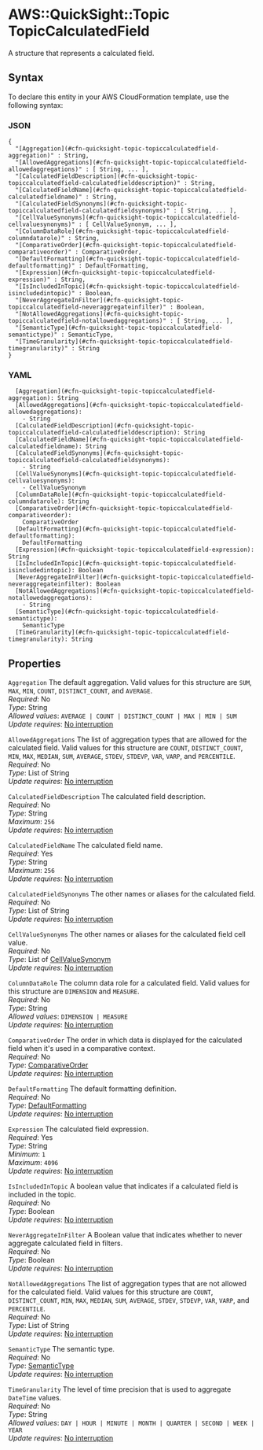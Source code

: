 # AWS::QuickSight::Topic TopicCalculatedField<a name="aws-properties-quicksight-topic-topiccalculatedfield"></a>

A structure that represents a calculated field\.

## Syntax<a name="aws-properties-quicksight-topic-topiccalculatedfield-syntax"></a>

To declare this entity in your AWS CloudFormation template, use the following syntax:

### JSON<a name="aws-properties-quicksight-topic-topiccalculatedfield-syntax.json"></a>

```
{
  "[Aggregation](#cfn-quicksight-topic-topiccalculatedfield-aggregation)" : String,
  "[AllowedAggregations](#cfn-quicksight-topic-topiccalculatedfield-allowedaggregations)" : [ String, ... ],
  "[CalculatedFieldDescription](#cfn-quicksight-topic-topiccalculatedfield-calculatedfielddescription)" : String,
  "[CalculatedFieldName](#cfn-quicksight-topic-topiccalculatedfield-calculatedfieldname)" : String,
  "[CalculatedFieldSynonyms](#cfn-quicksight-topic-topiccalculatedfield-calculatedfieldsynonyms)" : [ String, ... ],
  "[CellValueSynonyms](#cfn-quicksight-topic-topiccalculatedfield-cellvaluesynonyms)" : [ CellValueSynonym, ... ],
  "[ColumnDataRole](#cfn-quicksight-topic-topiccalculatedfield-columndatarole)" : String,
  "[ComparativeOrder](#cfn-quicksight-topic-topiccalculatedfield-comparativeorder)" : ComparativeOrder,
  "[DefaultFormatting](#cfn-quicksight-topic-topiccalculatedfield-defaultformatting)" : DefaultFormatting,
  "[Expression](#cfn-quicksight-topic-topiccalculatedfield-expression)" : String,
  "[IsIncludedInTopic](#cfn-quicksight-topic-topiccalculatedfield-isincludedintopic)" : Boolean,
  "[NeverAggregateInFilter](#cfn-quicksight-topic-topiccalculatedfield-neveraggregateinfilter)" : Boolean,
  "[NotAllowedAggregations](#cfn-quicksight-topic-topiccalculatedfield-notallowedaggregations)" : [ String, ... ],
  "[SemanticType](#cfn-quicksight-topic-topiccalculatedfield-semantictype)" : SemanticType,
  "[TimeGranularity](#cfn-quicksight-topic-topiccalculatedfield-timegranularity)" : String
}
```

### YAML<a name="aws-properties-quicksight-topic-topiccalculatedfield-syntax.yaml"></a>

```
  [Aggregation](#cfn-quicksight-topic-topiccalculatedfield-aggregation): String
  [AllowedAggregations](#cfn-quicksight-topic-topiccalculatedfield-allowedaggregations): 
    - String
  [CalculatedFieldDescription](#cfn-quicksight-topic-topiccalculatedfield-calculatedfielddescription): String
  [CalculatedFieldName](#cfn-quicksight-topic-topiccalculatedfield-calculatedfieldname): String
  [CalculatedFieldSynonyms](#cfn-quicksight-topic-topiccalculatedfield-calculatedfieldsynonyms): 
    - String
  [CellValueSynonyms](#cfn-quicksight-topic-topiccalculatedfield-cellvaluesynonyms): 
    - CellValueSynonym
  [ColumnDataRole](#cfn-quicksight-topic-topiccalculatedfield-columndatarole): String
  [ComparativeOrder](#cfn-quicksight-topic-topiccalculatedfield-comparativeorder): 
    ComparativeOrder
  [DefaultFormatting](#cfn-quicksight-topic-topiccalculatedfield-defaultformatting): 
    DefaultFormatting
  [Expression](#cfn-quicksight-topic-topiccalculatedfield-expression): String
  [IsIncludedInTopic](#cfn-quicksight-topic-topiccalculatedfield-isincludedintopic): Boolean
  [NeverAggregateInFilter](#cfn-quicksight-topic-topiccalculatedfield-neveraggregateinfilter): Boolean
  [NotAllowedAggregations](#cfn-quicksight-topic-topiccalculatedfield-notallowedaggregations): 
    - String
  [SemanticType](#cfn-quicksight-topic-topiccalculatedfield-semantictype): 
    SemanticType
  [TimeGranularity](#cfn-quicksight-topic-topiccalculatedfield-timegranularity): String
```

## Properties<a name="aws-properties-quicksight-topic-topiccalculatedfield-properties"></a>

`Aggregation`  <a name="cfn-quicksight-topic-topiccalculatedfield-aggregation"></a>
The default aggregation\. Valid values for this structure are `SUM`, `MAX`, `MIN`, `COUNT`, `DISTINCT_COUNT`, and `AVERAGE`\.  
*Required*: No  
*Type*: String  
*Allowed values*: `AVERAGE | COUNT | DISTINCT_COUNT | MAX | MIN | SUM`  
*Update requires*: [No interruption](https://docs.aws.amazon.com/AWSCloudFormation/latest/UserGuide/using-cfn-updating-stacks-update-behaviors.html#update-no-interrupt)

`AllowedAggregations`  <a name="cfn-quicksight-topic-topiccalculatedfield-allowedaggregations"></a>
The list of aggregation types that are allowed for the calculated field\. Valid values for this structure are `COUNT`, `DISTINCT_COUNT`, `MIN`, `MAX`, `MEDIAN`, `SUM`, `AVERAGE`, `STDEV`, `STDEVP`, `VAR`, `VARP`, and `PERCENTILE`\.  
*Required*: No  
*Type*: List of String  
*Update requires*: [No interruption](https://docs.aws.amazon.com/AWSCloudFormation/latest/UserGuide/using-cfn-updating-stacks-update-behaviors.html#update-no-interrupt)

`CalculatedFieldDescription`  <a name="cfn-quicksight-topic-topiccalculatedfield-calculatedfielddescription"></a>
The calculated field description\.  
*Required*: No  
*Type*: String  
*Maximum*: `256`  
*Update requires*: [No interruption](https://docs.aws.amazon.com/AWSCloudFormation/latest/UserGuide/using-cfn-updating-stacks-update-behaviors.html#update-no-interrupt)

`CalculatedFieldName`  <a name="cfn-quicksight-topic-topiccalculatedfield-calculatedfieldname"></a>
The calculated field name\.  
*Required*: Yes  
*Type*: String  
*Maximum*: `256`  
*Update requires*: [No interruption](https://docs.aws.amazon.com/AWSCloudFormation/latest/UserGuide/using-cfn-updating-stacks-update-behaviors.html#update-no-interrupt)

`CalculatedFieldSynonyms`  <a name="cfn-quicksight-topic-topiccalculatedfield-calculatedfieldsynonyms"></a>
The other names or aliases for the calculated field\.  
*Required*: No  
*Type*: List of String  
*Update requires*: [No interruption](https://docs.aws.amazon.com/AWSCloudFormation/latest/UserGuide/using-cfn-updating-stacks-update-behaviors.html#update-no-interrupt)

`CellValueSynonyms`  <a name="cfn-quicksight-topic-topiccalculatedfield-cellvaluesynonyms"></a>
The other names or aliases for the calculated field cell value\.  
*Required*: No  
*Type*: List of [CellValueSynonym](aws-properties-quicksight-topic-cellvaluesynonym.md)  
*Update requires*: [No interruption](https://docs.aws.amazon.com/AWSCloudFormation/latest/UserGuide/using-cfn-updating-stacks-update-behaviors.html#update-no-interrupt)

`ColumnDataRole`  <a name="cfn-quicksight-topic-topiccalculatedfield-columndatarole"></a>
The column data role for a calculated field\. Valid values for this structure are `DIMENSION` and `MEASURE`\.  
*Required*: No  
*Type*: String  
*Allowed values*: `DIMENSION | MEASURE`  
*Update requires*: [No interruption](https://docs.aws.amazon.com/AWSCloudFormation/latest/UserGuide/using-cfn-updating-stacks-update-behaviors.html#update-no-interrupt)

`ComparativeOrder`  <a name="cfn-quicksight-topic-topiccalculatedfield-comparativeorder"></a>
The order in which data is displayed for the calculated field when it's used in a comparative context\.  
*Required*: No  
*Type*: [ComparativeOrder](aws-properties-quicksight-topic-comparativeorder.md)  
*Update requires*: [No interruption](https://docs.aws.amazon.com/AWSCloudFormation/latest/UserGuide/using-cfn-updating-stacks-update-behaviors.html#update-no-interrupt)

`DefaultFormatting`  <a name="cfn-quicksight-topic-topiccalculatedfield-defaultformatting"></a>
The default formatting definition\.  
*Required*: No  
*Type*: [DefaultFormatting](aws-properties-quicksight-topic-defaultformatting.md)  
*Update requires*: [No interruption](https://docs.aws.amazon.com/AWSCloudFormation/latest/UserGuide/using-cfn-updating-stacks-update-behaviors.html#update-no-interrupt)

`Expression`  <a name="cfn-quicksight-topic-topiccalculatedfield-expression"></a>
The calculated field expression\.  
*Required*: Yes  
*Type*: String  
*Minimum*: `1`  
*Maximum*: `4096`  
*Update requires*: [No interruption](https://docs.aws.amazon.com/AWSCloudFormation/latest/UserGuide/using-cfn-updating-stacks-update-behaviors.html#update-no-interrupt)

`IsIncludedInTopic`  <a name="cfn-quicksight-topic-topiccalculatedfield-isincludedintopic"></a>
A boolean value that indicates if a calculated field is included in the topic\.  
*Required*: No  
*Type*: Boolean  
*Update requires*: [No interruption](https://docs.aws.amazon.com/AWSCloudFormation/latest/UserGuide/using-cfn-updating-stacks-update-behaviors.html#update-no-interrupt)

`NeverAggregateInFilter`  <a name="cfn-quicksight-topic-topiccalculatedfield-neveraggregateinfilter"></a>
A Boolean value that indicates whether to never aggregate calculated field in filters\.  
*Required*: No  
*Type*: Boolean  
*Update requires*: [No interruption](https://docs.aws.amazon.com/AWSCloudFormation/latest/UserGuide/using-cfn-updating-stacks-update-behaviors.html#update-no-interrupt)

`NotAllowedAggregations`  <a name="cfn-quicksight-topic-topiccalculatedfield-notallowedaggregations"></a>
The list of aggregation types that are not allowed for the calculated field\. Valid values for this structure are `COUNT`, `DISTINCT_COUNT`, `MIN`, `MAX`, `MEDIAN`, `SUM`, `AVERAGE`, `STDEV`, `STDEVP`, `VAR`, `VARP`, and `PERCENTILE`\.  
*Required*: No  
*Type*: List of String  
*Update requires*: [No interruption](https://docs.aws.amazon.com/AWSCloudFormation/latest/UserGuide/using-cfn-updating-stacks-update-behaviors.html#update-no-interrupt)

`SemanticType`  <a name="cfn-quicksight-topic-topiccalculatedfield-semantictype"></a>
The semantic type\.  
*Required*: No  
*Type*: [SemanticType](aws-properties-quicksight-topic-semantictype.md)  
*Update requires*: [No interruption](https://docs.aws.amazon.com/AWSCloudFormation/latest/UserGuide/using-cfn-updating-stacks-update-behaviors.html#update-no-interrupt)

`TimeGranularity`  <a name="cfn-quicksight-topic-topiccalculatedfield-timegranularity"></a>
The level of time precision that is used to aggregate `DateTime` values\.  
*Required*: No  
*Type*: String  
*Allowed values*: `DAY | HOUR | MINUTE | MONTH | QUARTER | SECOND | WEEK | YEAR`  
*Update requires*: [No interruption](https://docs.aws.amazon.com/AWSCloudFormation/latest/UserGuide/using-cfn-updating-stacks-update-behaviors.html#update-no-interrupt)